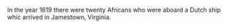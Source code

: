 In the year 1619 there were twenty Africans who were aboard a Dutch ship whic arrived in Jamestown, Virginia. 